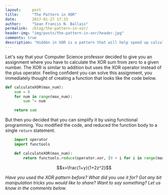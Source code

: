 ```yaml
---
layout:     post
title:      "The Pattern in XOR"
date:       2017-01-27 17:33
author:     "Sean Francis N. Ballais"
permalink:  /blog/the-pattern-in-xor/
header-img: "img/posts/the-pattern-in-xor/header.jpg"
comments: true
description: "Hidden in XOR is a pattern that will help speed up calculating the XOR sum in a given range."
---
```


Let's say that your Computer Science professor decided to give you an assignment where you have to calculate the XOR sum from zero to a given number. The XOR is similar to addition but uses the XOR operator instead of the plus operator. Feeling confident you can solve this assignment, you immediately thought of creating a function that looks like the code below.

```python
def calculateXOR(max_num):
    sum = 0
    for num in range(max_num):
        sum ^= num

    return sum
```

But then you decided that you can simplify it by using functional programming. You modified the code, and reduced the function body to a single `return` statement.

```python
    import operator
    import functools

    def calculateXOR(max_num):
        return functools.reduce(operator.xor, [0 + i for i in range(max_num + 1)])
```

$$x=\frac{1+y}{1+2z^2}$$

*Have you used the XOR pattern before? What did you use it for? Got any bit manipulation tricks you would like to share? Want to say something? Let us know in the comments below.*
